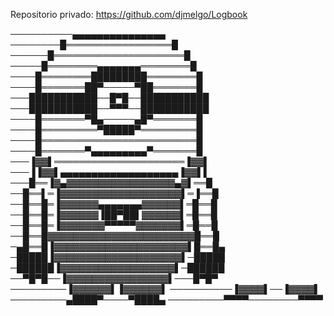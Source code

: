 
Repositorio privado:
https://github.com/djmelgo/Logbook


──────────▄▄▄▄▄▄▄▄▄▄▄▄▄▄▄
────────█═════════════════█
──────█═════════════════════█
─────█════════▄▄▄▄▄▄▄════════█
────█════════█████████════════█
────█═══════██▀─────▀██═══════█
───███████████──█▀█──███████████
───███████████──▀▀▀──███████████
────█═══════▀█▄─────▄█▀═══════█
────█═════════▀█████▀═════════█
────█═════════════════════════█
────█═══════▀▄▄▄▄▄▄▄▄▄▀═══════█
───▐▓▓▌═════════════════════▐▓▓▌
───▐▐▓▓▌▄▄▄▄▄▄▄▄▄▄▄▄▄▄▄▄▄▄▄▐▓▓▌▌
───█══▐▓▄▓▓▓▓▓▓▓▓▓▓▓▓▓▓▓▓▓▄▓▌══█
──█══▌═▐▓▓▓▓▓▓▓▓▓▓▓▓▓▓▓▓▓▓▓▌═▐══█
──█══█═▐▓▓▓▓▓▓▄▄▄▄▄▄▄▓▓▓▓▓▓▌═█══█
──█══█═▐▓▓▓▓▓▓▐██▀██▌▓▓▓▓▓▓▌═█══█
──█══█═▐▓▓▓▓▓▓▓▀▀▀▀▀▓▓▓▓▓▓▓▌═█══█
──█══█▓▓▓▓▓▓▓▓▓▓▓▓▓▓▓▓▓▓▓▓▓▓▓█══█
─▄█══█▐▓▓▓▓▓▓▓▓▓▓▓▓▓▓▓▓▓▓▓▓▓▌█══█▄
─█████▐▓▓▓▓▓▓▓▓▓▓▓▓▓▓▓▓▓▓▓▓▌─█████
─██████▐▓▓▓▓▓▓▓▓▓▓▓▓▓▓▓▓▓▓▌─██████
──▀█▀█──▐▓▓▓▓▓▓▓▓▓▓▓▓▓▓▓▓▌───█▀█▀
─────────▐▓▓▓▓▓▓▌▐▓▓▓▓▓▓▌
──────────▐▓▓▓▓▌──▐▓▓▓▓▌
─────────▄████▀────▀████▄
─────────▀▀▀▀────────▀▀▀▀
